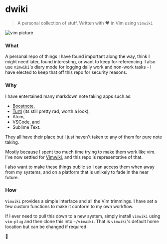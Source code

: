 # dwiki

> A personal collection of stuff. Written with :heart: in Vim using `Vimwiki`

![vim picture](https://github.com/danielmichaels/dwiki/blob/master/images/vim.png?raw=true "vim")

### What

A personal repo of things I have found important along the way, think I might need later, found interesting, or want to keep for referencing. I also use `Vimwiki`'s diary mode for logging daily work and non-work tasks - I have elected to keep that off this repo for security reasons.

### Why

I have entertained many markdown note taking apps such as:

- [Boostnote](boostnote.io), 
- [Turtl](turtlapp.com) (its still pretty rad, worth a look),
- Atom,
- VSCode, and
- Sublime Text.

They all have their place but I just haven't taken to any of them for pure note taking. 

Mostly because I spent too much time trying to make them work like vim. I've now settled for [Vimwiki](https://github.com/vimwiki/vimwiki), and this repo is representative of that.

I also want to make these things public so I can access them when away from my systems, and on a platform that is unlikely to fade in the near future.

### How

`Vimwiki` provides a simple interface and all the Vim trimmings. I have set a few custom functions to make it conform to my own workflow.

If I ever need to pull this down to a new system, simply install `vimwiki` using `vim-plug` and then clone this into `~/vimwiki`. That is `vimwiki`'s default home location but can be changed if required.

:snake:
